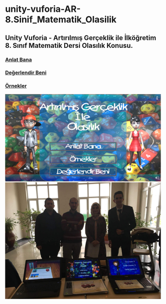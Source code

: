 # unity-vuforia-AR-8.Sinif_Matematik_Olasilik
## Unity Vuforia - Artırılmış Gerçeklik ile İlköğretim 8. Sınıf Matematik Dersi Olasılık Konusu.
### [Anlat Bana](https://www.youtube.com/watch?v=L1_leWNnV9Q)
### [Değerlendir Beni](https://www.youtube.com/watch?v=3F_PHC4CMC4)
### [Örnekler](https://www.youtube.com/watch?v=lgPxbFjZfuM)
[![Cover](github/cover.png)](https://www.youtube.com/@ilkadam "Cover")
[![Ekip](github/ekip.jpg)](https://www.youtube.com/@ilkadam "Ekip")
